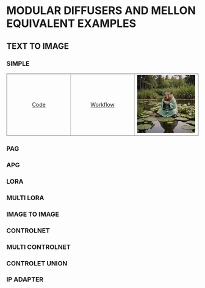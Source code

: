 # MODULAR DIFFUSERS AND MELLON EQUIVALENT EXAMPLES

## TEXT TO IMAGE

### SIMPLE

<div style="width: 100%;">
<table style="border: 1px solid #aaaaaa; border-collapse: collapse; width: 100%;">
<tr>
    <td align="center" style="border: 1px solid #aaaaaa; width: 33%;"><a href="https://github.com/asomoza/diffusers_melon_equivalents/blob/main/code/t2i_simple.py">Code</a></td>
    <td align="center" style="border: 1px solid #aaaaaa; width: 33%;"><a href="https://github.com/asomoza/diffusers_melon_equivalents/blob/main/workflows/t2i_simple_workflow.json">Workflow</a></td>
    <td align="center" style="border: 1px solid #aaaaaa; width: 33%;">
    <img src="https://raw.githubusercontent.com/asomoza/diffusers_melon_equivalents/main/outputs/t2i_basic.png" width="200" alt=""/>
    </td>
</tr>
</table>
</div>

### PAG

### APG

### LORA

### MULTI LORA

### IMAGE TO IMAGE

### CONTROLNET

### MULTI CONTROLNET

### CONTROLET UNION

### IP ADAPTER
